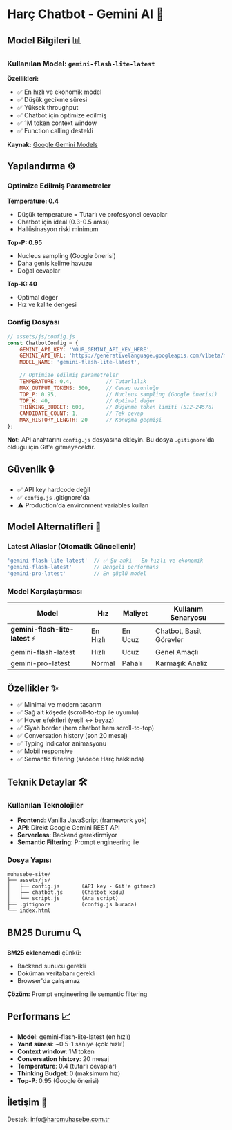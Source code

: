# Harç Chatbot - Gemini AI 🤖

## Model Bilgileri 📊

### Kullanılan Model: `gemini-flash-lite-latest`

**Özellikleri:**
- ✅ En hızlı ve ekonomik model
- ✅ Düşük gecikme süresi
- ✅ Yüksek throughput
- ✅ Chatbot için optimize edilmiş
- ✅ 1M token context window
- ✅ Function calling destekli

**Kaynak:** [Google Gemini Models](https://ai.google.dev/gemini-api/docs/models#latest)

## Yapılandırma ⚙️

### Optimize Edilmiş Parametreler

**Temperature: 0.4**
- Düşük temperature = Tutarlı ve profesyonel cevaplar
- Chatbot için ideal (0.3-0.5 arası)
- Hallüsinasyon riski minimum

**Top-P: 0.95**
- Nucleus sampling (Google önerisi)
- Daha geniş kelime havuzu
- Doğal cevaplar

**Top-K: 40**
- Optimal değer
- Hız ve kalite dengesi


### Config Dosyası
```javascript
// assets/js/config.js
const ChatbotConfig = {
    GEMINI_API_KEY: 'YOUR_GEMINI_API_KEY_HERE',
    GEMINI_API_URL: 'https://generativelanguage.googleapis.com/v1beta/models/gemini-flash-lite-latest:generateContent',
    MODEL_NAME: 'gemini-flash-lite-latest',
    
    // Optimize edilmiş parametreler
    TEMPERATURE: 0.4,           // Tutarlılık
    MAX_OUTPUT_TOKENS: 500,     // Cevap uzunluğu
    TOP_P: 0.95,                // Nucleus sampling (Google önerisi)
    TOP_K: 40,                  // Optimal değer
    THINKING_BUDGET: 600,       // Düşünme token limiti (512-24576)
    CANDIDATE_COUNT: 1,         // Tek cevap
    MAX_HISTORY_LENGTH: 20      // Konuşma geçmişi
};
```

**Not:** API anahtarını `config.js` dosyasına ekleyin. Bu dosya `.gitignore`'da olduğu için Git'e gitmeyecektir.

## Güvenlik 🔒

- ✅ API key hardcode değil
- ✅ `config.js` .gitignore'da
- ⚠️ Production'da environment variables kullan

## Model Alternatifleri 🔄

### Latest Aliaslar (Otomatik Güncellenir)
```javascript
'gemini-flash-lite-latest'  // ✅ Şu anki - En hızlı ve ekonomik
'gemini-flash-latest'       // Dengeli performans
'gemini-pro-latest'         // En güçlü model
```

### Model Karşılaştırması
| Model | Hız | Maliyet | Kullanım Senaryosu |
|-------|-----|---------|---------------------|
| **gemini-flash-lite-latest** ⚡ | En Hızlı | En Ucuz | Chatbot, Basit Görevler |
| gemini-flash-latest | Hızlı | Ucuz | Genel Amaçlı |
| gemini-pro-latest | Normal | Pahalı | Karmaşık Analiz |

## Özellikler ✨

- ✅ Minimal ve modern tasarım
- ✅ Sağ alt köşede (scroll-to-top ile uyumlu)
- ✅ Hover efektleri (yeşil ↔ beyaz)
- ✅ Siyah border (hem chatbot hem scroll-to-top)
- ✅ Conversation history (son 20 mesaj)
- ✅ Typing indicator animasyonu
- ✅ Mobil responsive
- ✅ Semantic filtering (sadece Harç hakkında)

## Teknik Detaylar 🛠️

### Kullanılan Teknolojiler
- **Frontend**: Vanilla JavaScript (framework yok)
- **API**: Direkt Google Gemini REST API
- **Serverless**: Backend gerektirmiyor
- **Semantic Filtering**: Prompt engineering ile

### Dosya Yapısı
```
muhasebe-site/
├── assets/js/
│   ├── config.js       (API key - Git'e gitmez)
│   ├── chatbot.js      (Chatbot kodu)
│   └── script.js       (Ana script)
├── .gitignore          (config.js burada)
└── index.html
```

## BM25 Durumu 🔍

**BM25 eklenemedi** çünkü:
- Backend sunucu gerekli
- Doküman veritabanı gerekli
- Browser'da çalışamaz

**Çözüm:** Prompt engineering ile semantic filtering

## Performans 📈

- **Model**: gemini-flash-lite-latest (en hızlı)
- **Yanıt süresi**: ~0.5-1 saniye (çok hızlı!)
- **Context window**: 1M token
- **Conversation history**: 20 mesaj
- **Temperature**: 0.4 (tutarlı cevaplar)
- **Thinking Budget**: 0 (maksimum hız)
- **Top-P**: 0.95 (Google önerisi)

## İletişim 📧

Destek: info@harcmuhasebe.com.tr

